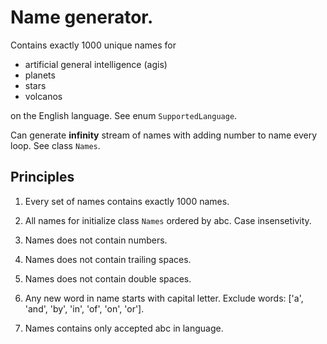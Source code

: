 # Name generator.

Contains exactly 1000 unique names for

- artificial general intelligence (agis)
- planets
- stars
- volcanos

on the English language. See enum `SupportedLanguage`.

Can generate **infinity** stream of names with adding number to name every loop. See class `Names`.

## Principles

1. Every set of names contains exactly 1000 names.

2. All names for initialize class `Names` ordered by abc. Case insensetivity.

3. Names does not contain numbers.

4. Names does not contain trailing spaces.

5. Names does not contain double spaces.

6. Any new word in name starts with capital letter. Exclude words: ['a', 'and', 'by', 'in', 'of', 'on', 'or'].

7. Names contains only accepted abc in language.
